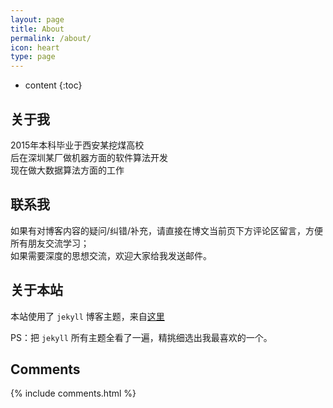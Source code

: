 ```yaml
---
layout: page
title: About
permalink: /about/
icon: heart
type: page
---
```


* content
{:toc}

## 关于我

2015年本科毕业于西安某挖煤高校   
后在深圳某厂做机器方面的软件算法开发   
现在做大数据算法方面的工作   


## 联系我

如果有对博客内容的疑问/纠错/补充，请直接在博文当前页下方评论区留言，方便所有朋友交流学习；   
如果需要深度的思想交流，欢迎大家给我发送邮件。


## 关于本站

本站使用了 `jekyll` 博客主题，来自[这里](https://github.com/Gaohaoyang/gaohaoyang.github.io)  

PS：把 `jekyll` 所有主题全看了一遍，精挑细选出我最喜欢的一个。

## Comments

{% include comments.html %}
